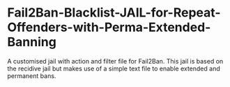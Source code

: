 # Fail2Ban-Blacklist-JAIL-for-Repeat-Offenders-with-Perma-Extended-Banning
A customised jail with action and filter file for Fail2Ban. This jail is based on the recidive jail but makes use of a simple text file to enable extended and permanent bans.
